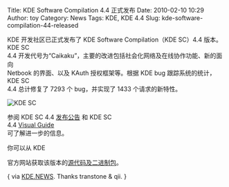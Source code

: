 Title: KDE Software Compilation 4.4 正式发布
Date: 2010-02-10 10:29
Author: toy
Category: News
Tags: KDE, KDE 4.4
Slug: kde-software-compilation-44-released

KDE 开发社区已正式发布了 KDE Software Compilation（KDE SC）4.4 版本。KDE
SC  
4.4
开发代号为“Caikaku”，主要的改进包括社会化网络及在线协作功能、新的面向  
Netbook 的界面、以及 KAuth 授权框架等。根据 KDE bug 跟踪系统的统计，KDE
SC  
4.4 总计修复了 7293 个 bug，并实现了 1433 个请求的新特性。

![KDE SC](http://i.linuxtoy.org/images/2010/02/kde44.png)

参阅 KDE SC 4.4 [发布公告](http://www.kde.org/announcements/4.4/) 和 KDE
SC  
4.4 [Visual Guide](http://www.kde.org/announcements/4.4/guide.php)  
可了解进一步的信息。

你可以从 KDE  

官方网站获取该版本的[源代码及二进制包](http://www.kde.org/info/4.4.0.php)。

{ via
[KDE.NEWS](http://kdenews.org/2010/02/09/kde-software-compilation-440-released).
Thanks transtone & qii. }
